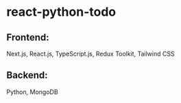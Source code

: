 # react-python-todo

## Frontend: 
  Next.js, React.js, TypeScript.js, Redux Toolkit, Tailwind CSS 

## Backend:
  Python, MongoDB
